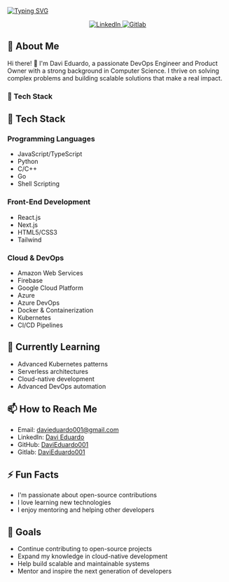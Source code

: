 [![Typing SVG](https://readme-typing-svg.herokuapp.com?font=Fira+Code&pause=500&vCenter=true&width=435&lines=Devops;Cloud;Product+Owner;Python;Docker;Linux)](https://git.io/typing-svg)

<p align="center">
  <a href="https://www.linkedin.com/in/davi-eduardo-costa/">
    <img src="https://img.shields.io/badge/LinkedIn-Connect-blue?style=for-the-badge&logo=linkedin" alt="LinkedIn">
  </a>
  <a href="https://gitlab.com/davieduardocosta.miranda">
    <img src="https://img.shields.io/badge/Gitlab-Profile-black?style=for-the-badge&logo=gitlab" alt="Gitlab">
  </a>
</p>

## 🌟 About Me

Hi there! 👋 I'm Davi Eduardo, a passionate DevOps Engineer and Product Owner with a strong background in Computer Science. I thrive on solving complex problems and building scalable solutions that make a real impact.

### 🎯 Tech Stack

## 🚀 Tech Stack

### Programming Languages
- JavaScript/TypeScript
- Python
- C/C++
- Go
- Shell Scripting

### Front-End Development
- React.js
- Next.js
- HTML5/CSS3
- Tailwind

### Cloud & DevOps
- Amazon Web Services
- Firebase
- Google Cloud Platform
- Azure
- Azure DevOps
- Docker & Containerization
- Kubernetes
- CI/CD Pipelines

## 🌱 Currently Learning

- Advanced Kubernetes patterns
- Serverless architectures
- Cloud-native development
- Advanced DevOps automation

## 📫 How to Reach Me

- Email: davieduardo001@gmail.com
- LinkedIn: [Davi Eduardo](https://www.linkedin.com/in/davieduardo001/)
- GitHub: [DaviEduardo001](https://github.com/DaviEduardo001)
- Gitlab: [DaviEduardo001](https://gitlab.com/davieduardocosta.miranda)

## ⚡ Fun Facts

- I'm passionate about open-source contributions
- I love learning new technologies
- I enjoy mentoring and helping other developers

## 🎯 Goals

- Continue contributing to open-source projects
- Expand my knowledge in cloud-native development
- Help build scalable and maintainable systems
- Mentor and inspire the next generation of developers

